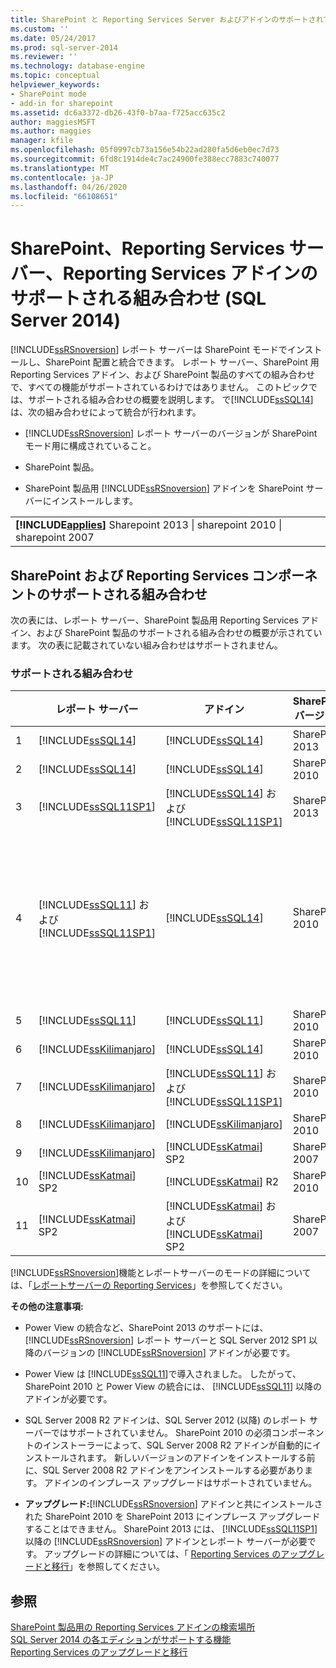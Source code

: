 ```yaml
---
title: SharePoint と Reporting Services Server およびアドインのサポートされている組み合わせ (SQL Server 2014) |Microsoft Docs
ms.custom: ''
ms.date: 05/24/2017
ms.prod: sql-server-2014
ms.reviewer: ''
ms.technology: database-engine
ms.topic: conceptual
helpviewer_keywords:
- SharePoint mode
- add-in for sharepoint
ms.assetid: dc6a3372-db26-43f0-b7aa-f725acc635c2
author: maggiesMSFT
ms.author: maggies
manager: kfile
ms.openlocfilehash: 05f0997cb73a156e54b22ad280fa5d6eb0ec7d73
ms.sourcegitcommit: 6fd8c1914de4c7ac24900fe388ecc7883c740077
ms.translationtype: MT
ms.contentlocale: ja-JP
ms.lasthandoff: 04/26/2020
ms.locfileid: "66108651"
---
```

# <a name="supported-combinations-of-sharepoint-and-reporting-services-server-and-add-in-sql-server-2014"></a>SharePoint、Reporting Services サーバー、Reporting Services アドインのサポートされる組み合わせ (SQL Server 2014)
  [!INCLUDE[ssRSnoversion](../../includes/ssrsnoversion-md.md)] レポート サーバーは SharePoint モードでインストールし、SharePoint 配置と統合できます。 レポート サーバー、SharePoint 用 Reporting Services アドイン、および SharePoint 製品のすべての組み合わせで、すべての機能がサポートされているわけではありません。 このトピックでは、サポートされる組み合わせの概要を説明します。 で[!INCLUDE[ssSQL14](../../includes/sssql14-md.md)]は、次の組み合わせによって統合が行われます。  
  
-   [!INCLUDE[ssRSnoversion](../../includes/ssrsnoversion-md.md)] レポート サーバーのバージョンが SharePoint モード用に構成されていること。  
  
-   SharePoint 製品。  
  
-   SharePoint 製品用 [!INCLUDE[ssRSnoversion](../../includes/ssrsnoversion-md.md)] アドインを SharePoint サーバーにインストールします。  
  
||  
|-|  
|**[!INCLUDE[applies](../../includes/applies-md.md)]** Sharepoint 2013 &#124; sharepoint 2010 &#124; sharepoint 2007|  
  
## <a name="supported-combinations-of-sharepoint-and-reporting-services-components"></a>SharePoint および Reporting Services コンポーネントのサポートされる組み合わせ  
 次の表には、レポート サーバー、SharePoint 製品用 Reporting Services アドイン、および SharePoint 製品のサポートされる組み合わせの概要が示されています。 次の表に記載されていない組み合わせはサポートされません。  
  
### <a name="supported-combinations"></a>サポートされる組み合わせ  
  
||レポート サーバー|アドイン|SharePoint バージョン|サポート|  
|-|-------------------|-------------|------------------------|---------------|  
|1|[!INCLUDE[ssSQL14](../../includes/sssql14-md.md)]|[!INCLUDE[ssSQL14](../../includes/sssql14-md.md)]|SharePoint 2013|はい|  
|2|[!INCLUDE[ssSQL14](../../includes/sssql14-md.md)]|[!INCLUDE[ssSQL14](../../includes/sssql14-md.md)]|SharePoint 2010|はい|  
|3|[!INCLUDE[ssSQL11SP1](../../includes/sssql11sp1-md.md)]|[!INCLUDE[ssSQL14](../../includes/sssql14-md.md)] および [!INCLUDE[ssSQL11SP1](../../includes/sssql11sp1-md.md)]|SharePoint 2013|はい|  
|4|[!INCLUDE[ssSQL11](../../includes/sssql11-md.md)] および [!INCLUDE[ssSQL11SP1](../../includes/sssql11sp1-md.md)]|[!INCLUDE[ssSQL14](../../includes/sssql14-md.md)]|SharePoint 2010|はい<br /><br /> 例外: Power View の統合はサポートされていません。|  
|5|[!INCLUDE[ssSQL11](../../includes/sssql11-md.md)]|[!INCLUDE[ssSQL11](../../includes/sssql11-md.md)]|SharePoint 2010|はい|  
|6|[!INCLUDE[ssKilimanjaro](../../includes/sskilimanjaro-md.md)]|[!INCLUDE[ssSQL14](../../includes/sssql14-md.md)]|SharePoint 2010|はい|  
|7|[!INCLUDE[ssKilimanjaro](../../includes/sskilimanjaro-md.md)]|[!INCLUDE[ssSQL11](../../includes/sssql11-md.md)] および [!INCLUDE[ssSQL11SP1](../../includes/sssql11sp1-md.md)]|SharePoint 2010|はい|  
|8|[!INCLUDE[ssKilimanjaro](../../includes/sskilimanjaro-md.md)]|[!INCLUDE[ssKilimanjaro](../../includes/sskilimanjaro-md.md)]|SharePoint 2010|はい|  
|9|[!INCLUDE[ssKilimanjaro](../../includes/sskilimanjaro-md.md)]|[!INCLUDE[ssKatmai](../../includes/sskatmai-md.md)] SP2|SharePoint 2007|はい|  
|10|[!INCLUDE[ssKatmai](../../includes/sskatmai-md.md)] SP2|[!INCLUDE[ssKatmai](../../includes/sskatmai-md.md)] R2|SharePoint 2010|はい|  
|11|[!INCLUDE[ssKatmai](../../includes/sskatmai-md.md)] SP2|[!INCLUDE[ssKatmai](../../includes/sskatmai-md.md)] および [!INCLUDE[ssKatmai](../../includes/sskatmai-md.md)] SP2|SharePoint 2007|はい|  
  
 [!INCLUDE[ssRSnoversion](../../includes/ssrsnoversion-md.md)]機能とレポートサーバーのモードの詳細については、「[レポートサーバーの Reporting Services](../reporting-services-report-server.md)」を参照してください。  
  
 **その他の注意事項:**  
  
-   Power View の統合など、SharePoint 2013 のサポートには、 [!INCLUDE[ssRSnoversion](../../includes/ssrsnoversion-md.md)] レポート サーバーと SQL Server 2012 SP1 以降のバージョンの [!INCLUDE[ssRSnoversion](../../includes/ssrsnoversion-md.md)] アドインが必要です。  
  
-   Power View は [!INCLUDE[ssSQL11](../../includes/sssql11-md.md)]で導入されました。 したがって、SharePoint 2010 と Power View の統合には、 [!INCLUDE[ssSQL11](../../includes/sssql11-md.md)] 以降のアドインが必要です。  
  
-   SQL Server 2008 R2 アドインは、SQL Server 2012 (以降) のレポート サーバーではサポートされていません。 SharePoint 2010 の必須コンポーネントのインストーラーによって、SQL Server 2008 R2 アドインが自動的にインストールされます。 新しいバージョンのアドインをインストールする前に、SQL Server 2008 R2 アドインをアンインストールする必要があります。 アドインのインプレース アップグレードはサポートされていません。  
  
-   **アップグレード:**[!INCLUDE[ssRSnoversion](../../includes/ssrsnoversion-md.md)] アドインと共にインストールされた SharePoint 2010 を SharePoint 2013 にインプレース アップグレードすることはできません。 SharePoint 2013 には、 [!INCLUDE[ssSQL11SP1](../../includes/sssql11sp1-md.md)] 以降の [!INCLUDE[ssRSnoversion](../../includes/ssrsnoversion-md.md)] アドインとレポート サーバーが必要です。 アップグレードの詳細については、「 [Reporting Services のアップグレードと移行](upgrade-and-migrate-reporting-services.md)」を参照してください。  
  
## <a name="see-also"></a>参照  
 [SharePoint 製品用の Reporting Services アドインの検索場所](where-to-find-the-reporting-services-add-in-for-sharepoint-products.md)   
 [SQL Server 2014 の各エディションがサポートする機能](../../getting-started/features-supported-by-the-editions-of-sql-server-2014.md)   
 [Reporting Services のアップグレードと移行](upgrade-and-migrate-reporting-services.md)  
  
  
